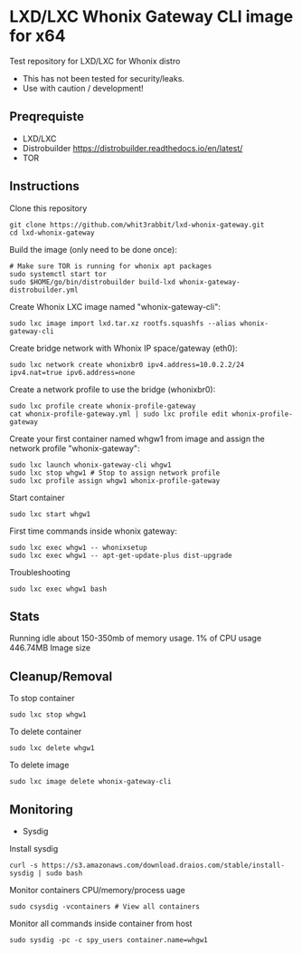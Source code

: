 # LXD/LXC Whonix Gateway CLI image for x64

Test repository for LXD/LXC for Whonix distro

* This has not been tested for security/leaks.
* Use with caution / development!

## Preqrequiste


* LXD/LXC
* Distrobuilder https://distrobuilder.readthedocs.io/en/latest/
* TOR

## Instructions 

Clone this repository

```
git clone https://github.com/whit3rabbit/lxd-whonix-gateway.git
cd lxd-whonix-gateway
```

Build the image (only need to be done once):

```
# Make sure TOR is running for whonix apt packages
sudo systemctl start tor
sudo $HOME/go/bin/distrobuilder build-lxd whonix-gateway-distrobuilder.yml
```

Create Whonix LXC image named "whonix-gateway-cli":
```
sudo lxc image import lxd.tar.xz rootfs.squashfs --alias whonix-gateway-cli
```

Create bridge network with Whonix IP space/gateway (eth0):
```
sudo lxc network create whonixbr0 ipv4.address=10.0.2.2/24 ipv4.nat=true ipv6.address=none
```

Create a network profile to use the bridge (whonixbr0):
```
sudo lxc profile create whonix-profile-gateway
cat whonix-profile-gateway.yml | sudo lxc profile edit whonix-profile-gateway
```

Create your first container named whgw1 from image and assign the network profile "whonix-gateway":
```
sudo lxc launch whonix-gateway-cli whgw1
sudo lxc stop whgw1 # Stop to assign network profile
sudo lxc profile assign whgw1 whonix-profile-gateway
```
Start container
```
sudo lxc start whgw1
```
First time commands inside whonix gateway:
```
sudo lxc exec whgw1 -- whonixsetup
sudo lxc exec whgw1 -- apt-get-update-plus dist-upgrade
```
Troubleshooting
```
sudo lxc exec whgw1 bash
```

## Stats

Running idle about 150-350mb of memory usage. 
1% of CPU usage
446.74MB Image size


## Cleanup/Removal

To stop container
```
sudo lxc stop whgw1
```
To delete container
```
sudo lxc delete whgw1
```
To delete image
```
sudo lxc image delete whonix-gateway-cli
```

## Monitoring

* Sysdig

Install sysdig 
```
curl -s https://s3.amazonaws.com/download.draios.com/stable/install-sysdig | sudo bash
```
Monitor containers CPU/memory/process uage
```
sudo csysdig -vcontainers # View all containers
```
Monitor all commands inside container from host
```
sudo sysdig -pc -c spy_users container.name=whgw1
```